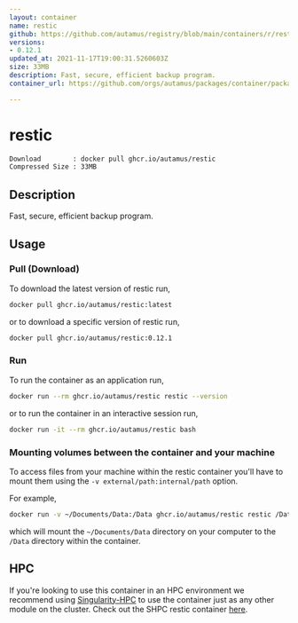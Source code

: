 ```yaml
---
layout: container
name: restic
github: https://github.com/autamus/registry/blob/main/containers/r/restic/spack.yaml
versions:
- 0.12.1
updated_at: 2021-11-17T19:00:31.5260603Z
size: 33MB
description: Fast, secure, efficient backup program.
container_url: https://github.com/orgs/autamus/packages/container/package/restic

---
```

# restic
```bash 
Download        : docker pull ghcr.io/autamus/restic
Compressed Size : 33MB
```

## Description
Fast, secure, efficient backup program.

## Usage
### Pull (Download)
To download the latest version of restic run,

```bash
docker pull ghcr.io/autamus/restic:latest
```

or to download a specific version of restic run,

```bash
docker pull ghcr.io/autamus/restic:0.12.1
```
### Run
To run the container as an application run,
```bash
docker run --rm ghcr.io/autamus/restic restic --version
```

or to run the container in an interactive session run,
```bash
docker run -it --rm ghcr.io/autamus/restic bash
```

### Mounting volumes between the container and your machine
To access files from your machine within the restic container you'll have to mount them using the `-v external/path:internal/path` option.

For example,
```bash
docker run -v ~/Documents/Data:/Data ghcr.io/autamus/restic restic /Data/myData.csv
```
which will mount the `~/Documents/Data` directory on your computer to the `/Data` directory within the container.

## HPC
If you're looking to use this container in an HPC environment we recommend using [Singularity-HPC](https://singularity-hpc.readthedocs.io) to use the container just as any other module on the cluster. Check out the SHPC restic container [here](https://singularityhub.github.io/singularity-hpc/r/ghcr.io-autamus-restic/).